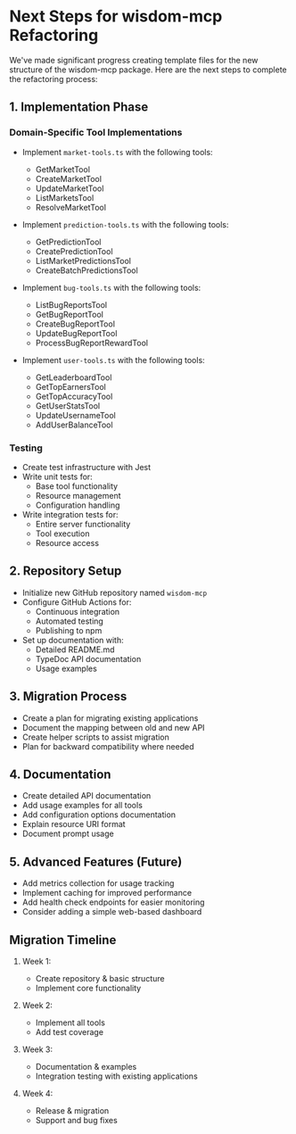 # Next Steps for wisdom-mcp Refactoring

We've made significant progress creating template files for the new structure of the wisdom-mcp package. Here are the next steps to complete the refactoring process:

## 1. Implementation Phase

### Domain-Specific Tool Implementations
- Implement `market-tools.ts` with the following tools:
  - GetMarketTool
  - CreateMarketTool
  - UpdateMarketTool
  - ListMarketsTool
  - ResolveMarketTool

- Implement `prediction-tools.ts` with the following tools:
  - GetPredictionTool
  - CreatePredictionTool
  - ListMarketPredictionsTool
  - CreateBatchPredictionsTool

- Implement `bug-tools.ts` with the following tools:
  - ListBugReportsTool
  - GetBugReportTool
  - CreateBugReportTool
  - UpdateBugReportTool
  - ProcessBugReportRewardTool

- Implement `user-tools.ts` with the following tools:
  - GetLeaderboardTool
  - GetTopEarnersTool
  - GetTopAccuracyTool
  - GetUserStatsTool
  - UpdateUsernameTool
  - AddUserBalanceTool

### Testing
- Create test infrastructure with Jest
- Write unit tests for:
  - Base tool functionality
  - Resource management
  - Configuration handling
- Write integration tests for:
  - Entire server functionality
  - Tool execution
  - Resource access

## 2. Repository Setup

- Initialize new GitHub repository named `wisdom-mcp`
- Configure GitHub Actions for:
  - Continuous integration
  - Automated testing
  - Publishing to npm
- Set up documentation with:
  - Detailed README.md
  - TypeDoc API documentation
  - Usage examples

## 3. Migration Process

- Create a plan for migrating existing applications
- Document the mapping between old and new API
- Create helper scripts to assist migration
- Plan for backward compatibility where needed

## 4. Documentation

- Create detailed API documentation
- Add usage examples for all tools
- Add configuration options documentation
- Explain resource URI format
- Document prompt usage

## 5. Advanced Features (Future)

- Add metrics collection for usage tracking
- Implement caching for improved performance
- Add health check endpoints for easier monitoring
- Consider adding a simple web-based dashboard

## Migration Timeline

1. Week 1:
   - Create repository & basic structure
   - Implement core functionality

2. Week 2:
   - Implement all tools
   - Add test coverage

3. Week 3:
   - Documentation & examples
   - Integration testing with existing applications

4. Week 4:
   - Release & migration
   - Support and bug fixes